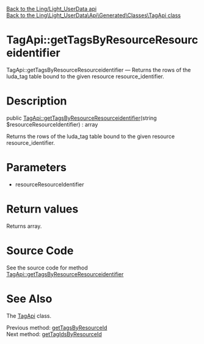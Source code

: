 [Back to the Ling/Light_UserData api](https://github.com/lingtalfi/Light_UserData/blob/master/doc/api/Ling/Light_UserData.md)<br>
[Back to the Ling\Light_UserData\Api\Generated\Classes\TagApi class](https://github.com/lingtalfi/Light_UserData/blob/master/doc/api/Ling/Light_UserData/Api/Generated/Classes/TagApi.md)


TagApi::getTagsByResourceResourceidentifier
================



TagApi::getTagsByResourceResourceidentifier — Returns the rows of the luda_tag table bound to the given resource resource_identifier.




Description
================


public [TagApi::getTagsByResourceResourceidentifier](https://github.com/lingtalfi/Light_UserData/blob/master/doc/api/Ling/Light_UserData/Api/Generated/Classes/TagApi/getTagsByResourceResourceidentifier.md)(string $resourceResourceIdentifier) : array




Returns the rows of the luda_tag table bound to the given resource resource_identifier.




Parameters
================


- resourceResourceIdentifier

    


Return values
================

Returns array.








Source Code
===========
See the source code for method [TagApi::getTagsByResourceResourceidentifier](https://github.com/lingtalfi/Light_UserData/blob/master/Api/Generated/Classes/TagApi.php#L296-L307)


See Also
================

The [TagApi](https://github.com/lingtalfi/Light_UserData/blob/master/doc/api/Ling/Light_UserData/Api/Generated/Classes/TagApi.md) class.

Previous method: [getTagsByResourceId](https://github.com/lingtalfi/Light_UserData/blob/master/doc/api/Ling/Light_UserData/Api/Generated/Classes/TagApi/getTagsByResourceId.md)<br>Next method: [getTagIdsByResourceId](https://github.com/lingtalfi/Light_UserData/blob/master/doc/api/Ling/Light_UserData/Api/Generated/Classes/TagApi/getTagIdsByResourceId.md)<br>

